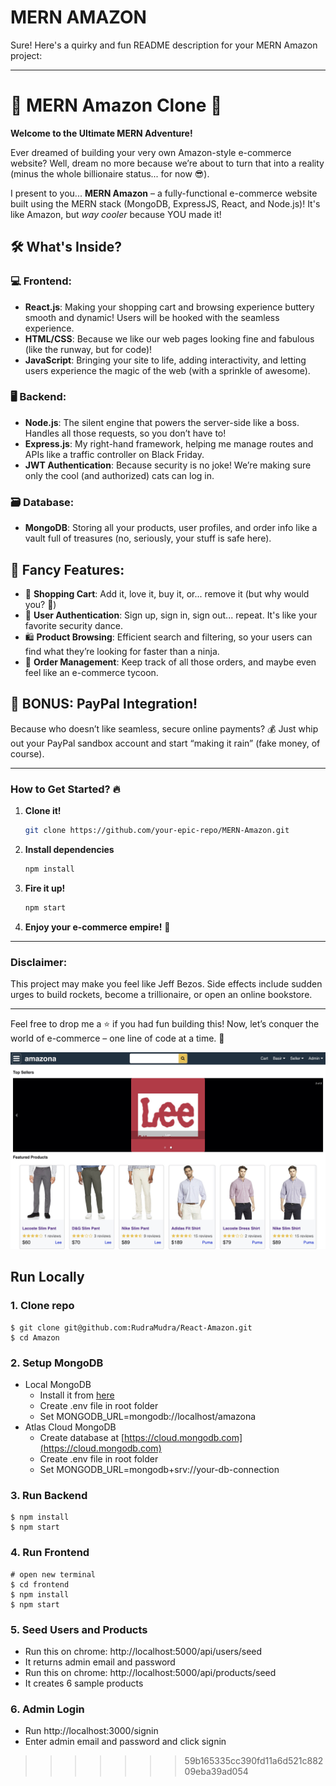 # MERN AMAZON


Sure! Here's a quirky and fun README description for your MERN Amazon project:

---

# 🚀 MERN Amazon Clone 🎉  
**Welcome to the Ultimate MERN Adventure!**

Ever dreamed of building your very own Amazon-style e-commerce website? Well, dream no more because we’re about to turn that into a reality (minus the whole billionaire status... for now 😎).

I present to you... **MERN Amazon** – a fully-functional e-commerce website built using the MERN stack (MongoDB, ExpressJS, React, and Node.js)! It's like Amazon, but *way cooler* because YOU made it!

## 🛠️ What's Inside?

### 💻 **Frontend**: 
- **React.js**: Making your shopping cart and browsing experience buttery smooth and dynamic! Users will be hooked with the seamless experience.
- **HTML/CSS**: Because we like our web pages looking fine and fabulous (like the runway, but for code)!
- **JavaScript**: Bringing your site to life, adding interactivity, and letting users experience the magic of the web (with a sprinkle of awesome).

### 🖥️ **Backend**:
- **Node.js**: The silent engine that powers the server-side like a boss. Handles all those requests, so you don’t have to!
- **Express.js**: My right-hand framework, helping me manage routes and APIs like a traffic controller on Black Friday.
- **JWT Authentication**: Because security is no joke! We’re making sure only the cool (and authorized) cats can log in.

### 🗃️ **Database**:  
- **MongoDB**: Storing all your products, user profiles, and order info like a vault full of treasures (no, seriously, your stuff is safe here).

## 🤖 Fancy Features:

- 🛒 **Shopping Cart**: Add it, love it, buy it, or... remove it (but why would you? 🥺)
- 🔑 **User Authentication**: Sign up, sign in, sign out... repeat. It's like your favorite security dance.
- 🛍️ **Product Browsing**: Efficient search and filtering, so your users can find what they’re looking for faster than a ninja.
- 🧾 **Order Management**: Keep track of all those orders, and maybe even feel like an e-commerce tycoon.

## 💸 BONUS: PayPal Integration!
Because who doesn’t like seamless, secure online payments? 💰 Just whip out your PayPal sandbox account and start “making it rain” (fake money, of course).

---

### How to Get Started? 🔥

1. **Clone it!**  
   ```bash
   git clone https://github.com/your-epic-repo/MERN-Amazon.git
   ```

2. **Install dependencies**  
   ```bash
   npm install
   ```

3. **Fire it up!**  
   ```bash
   npm start
   ```

4. **Enjoy your e-commerce empire!** 👑

---

### Disclaimer: 
This project may make you feel like Jeff Bezos. Side effects include sudden urges to build rockets, become a trillionaire, or open an online bookstore.

---

Feel free to drop me a ⭐ if you had fun building this! Now, let’s conquer the world of e-commerce – one line of code at a time. 💪



![Amazon](frontend/public/amazona.jpg)


##  Run Locally


### 1. Clone repo

```
$ git clone git@github.com:RudraMudra/React-Amazon.git
$ cd Amazon

```

### 2. Setup MongoDB

- Local MongoDB
  - Install it from [here](https://www.mongodb.com/try/download/community)
  - Create .env file in root folder
  - Set MONGODB_URL=mongodb://localhost/amazona
- Atlas Cloud MongoDB
  - Create database at [https://cloud.mongodb.com](https://cloud.mongodb.com)
  - Create .env file in root folder
  - Set MONGODB_URL=mongodb+srv://your-db-connection

  
### 3. Run Backend

```
$ npm install
$ npm start
```


### 4. Run Frontend

```
# open new terminal
$ cd frontend
$ npm install
$ npm start
```

### 5. Seed Users and Products

  - Run this on chrome: http://localhost:5000/api/users/seed
  - It returns admin email and password
  - Run this on chrome: http://localhost:5000/api/products/seed
  - It creates 6 sample products

### 6. Admin Login

  - Run http://localhost:3000/signin
  - Enter admin email and password and click signin
>>>>>>> 59b165335cc390fd11a6d521c88209eba39ad054
